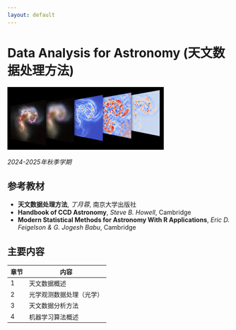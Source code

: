 ```yaml
---
layout: default
---
```


# Data Analysis for Astronomy (天文数据处理方法)

![](/image/astrodata.jpg)

*2024-2025年秋季学期*

## 参考教材

* **天文数据处理方法**, *丁月蓉*, 南京大学出版社
* **Handbook of CCD Astronomy**, *Steve B. Howell*, Cambridge
* **Modern Statistical Methods for Astronomy With R Applications**, *Eric D. Feigelson & G. Jogesh Babu*, Cambridge

## 主要内容

章节 | 内容 
----|----
1   | 天文数据概述
2   | 光学观测数据处理（光学）
3   | 天文数据分析方法
4   | 机器学习算法概述